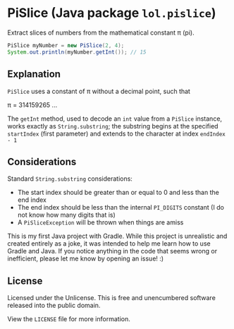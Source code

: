 # PiSlice (Java package `lol.pislice`)

Extract slices of numbers from the mathematical constant π (pi).

```java
PiSlice myNumber = new PiSlice(2, 4);
System.out.println(myNumber.getInt()); // 15
```

## Explanation

`PiSlice` uses a constant of π without a decimal point, such that

π = 314159265 ...

The `getInt` method, used to decode an `int` value from a `PiSlice` instance, works exactly as `String.substring`; the substring begins at the specified `startIndex` (first parameter) and extends to the character at index `endIndex - 1`

## Considerations

Standard `String.substring` considerations:

* The start index should be greater than or equal to 0 and less than the end index
* The end index should be less than the internal `PI_DIGITS` constant (I do not know how many digits that is)
* A `PiSliceException` will be thrown when things are amiss

This is my first Java project with Gradle. While this project is unrealistic and created entirely as a joke, it was intended to help me learn how to use Gradle and Java. If you notice anything in the code that seems wrong or inefficient, please let me know by opening an issue! :)

## License

Licensed under the Unlicense. This is free and unencumbered software released into the public domain.

View the `LICENSE` file for more information.